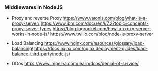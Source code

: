 ### Middlewares in NodeJS

- Proxy and reverse Proxy
https://www.varonis.com/blog/what-is-a-proxy-server/
https://www.ibm.com/docs/en/i/7.2?topic=concepts-proxy-server-types
https://blog.logrocket.com/how-a-proxy-server-works-in-node-js/
https://www.twilio.com/blog/node-js-proxy-server

- Load Balancing
https://www.nginx.com/resources/glossary/load-balancing/
https://docs.nginx.com/nginx/deployment-guides/load-balance-third-party/node-js/

- DDos
https://www.imperva.com/learn/ddos/denial-of-service/
